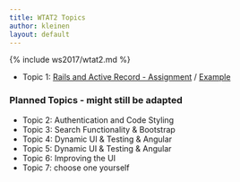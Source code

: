 ```yaml
---
title: WTAT2 Topics
author: kleinen
layout: default
---
```

{% include ws2017/wtat2.md %}

* Topic 1: [Rails and Active Record - Assignment](a1-activerecord/) / [Example](a1-activerecord-example)


### Planned Topics - might still be adapted

* Topic 2: Authentication and Code Styling                           
* Topic 3: Search Functionality & Bootstrap          
* Topic 4: Dynamic UI & Testing & Angular  
* Topic 5: Dynamic UI & Testing & Angular          
* Topic 6: Improving the UI                          
* Topic 7: choose one yourself                       

